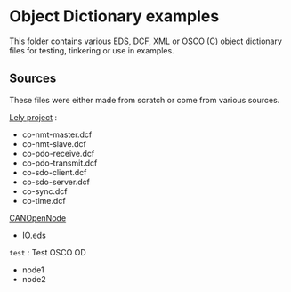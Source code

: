 # Object Dictionary examples

This folder contains various EDS, DCF, XML or OSCO (C) object dictionary files for testing, tinkering or use in examples.

## Sources
These files were either made from scratch or come from various sources.

[Lely project](https://opensource.lely.com/canopen/) :
- co-nmt-master.dcf
- co-nmt-slave.dcf
- co-pdo-receive.dcf
- co-pdo-transmit.dcf
- co-sdo-client.dcf
- co-sdo-server.dcf
- co-sync.dcf
- co-time.dcf

[CANOpenNode](https://github.com/CANopenNode/CANopenNode/blob/master/example/IO.eds)
- IO.eds

`test` : Test OSCO OD
- node1
- node2
